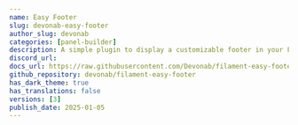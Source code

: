 ```yaml
---
name: Easy Footer
slug: devonab-easy-footer
author_slug: devonab
categories: [panel-builder]
description: A simple plugin to display a customizable footer in your Filament application.
discord_url: 
docs_url: https://raw.githubusercontent.com/Devonab/filament-easy-footer/main/README.md
github_repository: devonab/filament-easy-footer
has_dark_theme: true
has_translations: false
versions: [3]
publish_date: 2025-01-05
---
```

